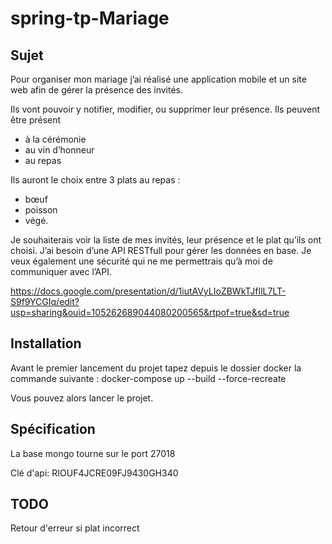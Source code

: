 # spring-tp-Mariage

## Sujet

Pour organiser mon mariage j’ai réalisé une application mobile et un site web afin de gérer la présence des invités.

Ils vont pouvoir y notifier, modifier, ou supprimer leur présence.
Ils peuvent être présent

- à la cérémonie
- au vin d’honneur
- au repas

Ils auront le choix entre 3 plats au repas :

- bœuf
- poisson
- végé.

Je souhaiterais voir la liste de mes invités, leur présence et le plat qu’ils ont choisi.
J’ai besoin d’une API RESTfull pour gérer les données en base. Je veux également une sécurité qui ne me permettrais qu’à moi de communiquer avec l’API.

https://docs.google.com/presentation/d/1iutAVyLIoZBWkTJfIlL7LT-S9f9YCGIq/edit?usp=sharing&ouid=105262689044080200565&rtpof=true&sd=true

## Installation

Avant le premier lancement du projet tapez depuis le dossier docker la commande suivante :
docker-compose up --build --force-recreate

Vous pouvez alors lancer le projet.

## Spécification

La base mongo tourne sur le port 27018

Clé d'api: RIOUF4JCRE09FJ9430GH340

## TODO

Retour d'erreur si plat incorrect
